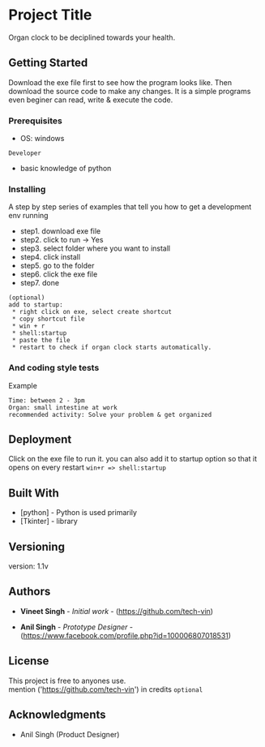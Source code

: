 # Project Title

Organ clock to be deciplined towards your health. 

## Getting Started

Download the exe file first to see how the program looks like. Then download the source code to make any changes. It is a simple programs even beginer can read, write & execute the code.  

### Prerequisites

* OS: windows

```Developer```
* basic knowledge of python 

### Installing

A step by step series of examples that tell you how to get a development env running

* step1. download exe file
* step2. click to run -> Yes
* step3. select folder where you want to install
* step4. click install
* step5. go to the folder
* step6. click the exe file
* step7. done

```
(optional)
add to startup:
 * right click on exe, select create shortcut
 * copy shortcut file
 * win + r  
 * shell:startup
 * paste the file
 * restart to check if organ clock starts automatically.
```

### And coding style tests

Example

```
Time: between 2 - 3pm
Organ: small intestine at work 
recommended activity: Solve your problem & get organized
```

## Deployment

Click on the exe file to run it. 
you can also add it to startup option so that it opens on every restart
```win+r => shell:startup```

## Built With

* [python] - Python is used primarily
* [Tkinter] -  library 



## Versioning

version: 1.1v

## Authors

* **Vineet Singh** - *Initial work* - (https://github.com/tech-vin)

* **Anil Singh** - *Prototype Designer* - (https://www.facebook.com/profile.php?id=100006807018531)

## License

This project is free to anyones use.<br>
mention ('https://github.com/tech-vin') in credits  ```optional```

## Acknowledgments

* Anil Singh (Product Designer)


